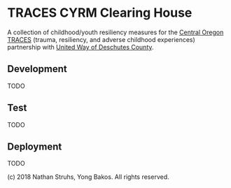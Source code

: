 # TRACES CYRM Clearing House

A collection of childhood/youth resiliency measures for the
[Central Oregon TRACES](http://tracesco.org/)
(trauma, resiliency, and adverse childhood experiences) partnership with
[United Way of Deschutes County](http://www.deschutesunitedway.org).

## Development

TODO

## Test

TODO

## Deployment

TODO


(c) 2018 Nathan Struhs, Yong Bakos. All rights reserved.
